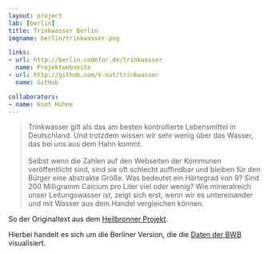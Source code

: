 ```yaml
---
layout: project
lab: [berlin]
title: Trinkwasser Berlin
imgname: berlin/trinkwasser.png

links:
- url: http://berlin.codefor.de/trinkwasser
  name: Projektwebseite
- url: http://github.com/k-nut/trinkwasser
  name: GitHub

collaborators:
- name: Knut Hühne
---
```

<blockquote>
Trinkwasser gilt als das am besten kontrollierte Lebensmittel in Deutschland. Und trotzdem wissen wir sehr wenig über das Wasser, das bei uns aus dem Hahn kommt.
<br />
<br />
Selbst wenn die Zahlen auf den Webseiten der Kommunen veröffentlicht sind, sind sie oft schlecht auffindbar und bleiben für den Bürger eine abstrakte Größe. Was bedeutet ein Härtegrad von 9? Sind 200 Milligramm Calcium pro Liter viel oder wenig? Wie mineralreich unser Leitungswasser ist, zeigt sich erst, wenn wir es untereinander und mit Wasser aus dem Handel vergleichen können.
</blockquote>

So der Originaltext aus dem [Heilbronner Projekt](http://codefor.de/projekte/2014-03-22-hn-trinkwasser.html).

Hierbei handelt es sich um die Berliner Version, die die [Daten der BWB](http://www.bwb.de/content/language1/downloads/WW_Analysedaten_2014.pdf) visualisiert.
